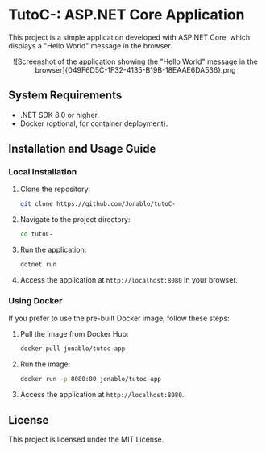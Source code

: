 # TutoC-: ASP.NET Core Application

This project is a simple application developed with ASP.NET Core, which displays a "Hello World" message in the browser.

<p align="center">
  ![Screenshot of the application showing the "Hello World" message in the browser]{049F6D5C-1F32-4135-B19B-18EAAE6DA536}.png
</p>

## System Requirements

- .NET SDK 8.0 or higher.
- Docker (optional, for container deployment).

## Installation and Usage Guide

### Local Installation

1. Clone the repository:

    ```bash
    git clone https://github.com/Jonablo/tutoC-
    ```

2. Navigate to the project directory:

    ```bash
    cd tutoC-
    ```

3. Run the application:

    ```bash
    dotnet run
    ```

4. Access the application at `http://localhost:8080` in your browser.

### Using Docker

If you prefer to use the pre-built Docker image, follow these steps:

1. Pull the image from Docker Hub:

    ```bash
    docker pull jonablo/tutoc-app
    ```

2. Run the image:

    ```bash
    docker run -p 8080:80 jonablo/tutoc-app
    ```

3. Access the application at `http://localhost:8080`.

## License

This project is licensed under the MIT License.
